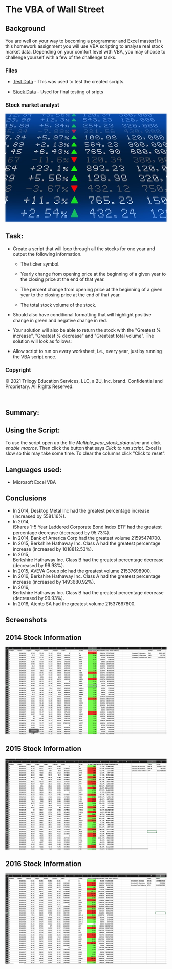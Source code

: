 # The VBA of Wall Street

## Background

You are well on your way to becoming a programmer and Excel master! In this homework assignment you will use VBA scripting to analyse real stock market data. Depending on your comfort level with VBA, you may choose to challenge yourself with a few of the challenge tasks.

### Files

* [Test Data](/alphabetical_testing.xlsm) - This was used to test the created scripts.

* [Stock Data](/Multiple_year_stock_data.xlsm) - Used for final testing of sripts

### Stock market analyst

![stock Market](Screenshots/stockmarket.jpg)

## **Task**: 

* Create a script that will loop through all the stocks for one year and output the following information.

  * The ticker symbol.

  * Yearly change from opening price at the beginning of a given year to the closing price at the end of that year.

  * The percent change from opening price at the beginning of a given year to the closing price at the end of that year.

  * The total stock volume of the stock.

* Should also have conditional formatting that will highlight positive change in green and negative change in red.

* Your solution will also be able to return the stock with the "Greatest % increase", "Greatest % decrease" and "Greatest total volume". The solution will look as follows:

* Allow script to run on every worksheet, i.e., every year, just by running the VBA script once.

### Copyright

© 2021 Trilogy Education Services, LLC, a 2U, Inc. brand. Confidential and Proprietary. All Rights Reserved.

<br>

## **Summary**:
## **Using the Script**:

 To use the script open up the file *Multiple_year_stock_data.xlsm* and click *enable macros*. Then click the button that says *Click to run script*. Excel is slow so this may take some time. To clear the columns click "Click to reset".

## **Languages used**:
- Microsoft Excel VBA
  
## **Conclusions**
- In 2014, Desktop Metal Inc had the greatest percentage increase (increased by 5581.16%).
- In 2014,  
iShares 1-5 Year Laddered Corporate Bond Index ETF had the greatest percentage decrease (decreased by 95.73%).
- In 2014, Bank of America Corp had the greatest volume 21595474700.
- In 2015, Berkshire Hathaway Inc. Class A had the greatest percentage increase (increased by 1018812.53%).
- In 2015,  
Berkshire Hathaway Inc. Class B had the greatest percentage decrease (decreased by 99.93%).
- In 2015, AVEVA Group plc had the greatest volume 21537698900.
- In 2016, Berkshire Hathaway Inc. Class A had the greatest percentage increase (increased by 1493680.92%).
- In 2016,  
Berkshire Hathaway Inc. Class B had the greatest percentage decrease (decreased by 99.93%).
- In 2016, Atento SA had the greatest volume 21537667800.

## **Screenshots**
## **2014 Stock Information**
![2014 Stock Information](/Screenshots/2014.png)
## **2015 Stock Information**
![2015 Stock Information](/Screenshots/2015.png)
## **2016 Stock Information**
![2016 Stock Information](/Screenshots/2016.png)


